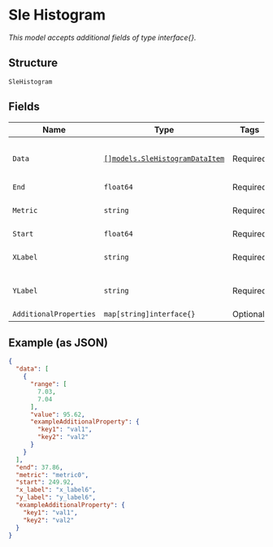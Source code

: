 
# Sle Histogram

*This model accepts additional fields of type interface{}.*

## Structure

`SleHistogram`

## Fields

| Name | Type | Tags | Description |
|  --- | --- | --- | --- |
| `Data` | [`[]models.SleHistogramDataItem`](../../doc/models/sle-histogram-data-item.md) | Required | **Constraints**: *Unique Items Required* |
| `End` | `float64` | Required | - |
| `Metric` | `string` | Required | **Constraints**: *Minimum Length*: `1` |
| `Start` | `float64` | Required | - |
| `XLabel` | `string` | Required | **Constraints**: *Minimum Length*: `1` |
| `YLabel` | `string` | Required | **Constraints**: *Minimum Length*: `1` |
| `AdditionalProperties` | `map[string]interface{}` | Optional | - |

## Example (as JSON)

```json
{
  "data": [
    {
      "range": [
        7.03,
        7.04
      ],
      "value": 95.62,
      "exampleAdditionalProperty": {
        "key1": "val1",
        "key2": "val2"
      }
    }
  ],
  "end": 37.86,
  "metric": "metric0",
  "start": 249.92,
  "x_label": "x_label6",
  "y_label": "y_label6",
  "exampleAdditionalProperty": {
    "key1": "val1",
    "key2": "val2"
  }
}
```

